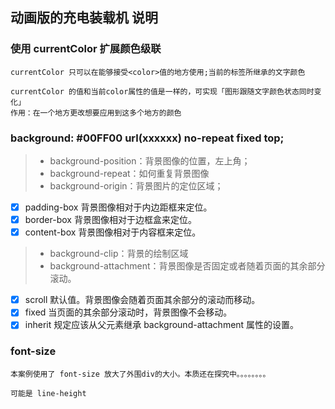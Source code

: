 ## 动画版的充电装载机 说明

### 使用 currentColor 扩展颜色级联
    currentColor 只可以在能够接受<color>值的地方使用;当前的标签所继承的文字颜色

    currentColor 的值和当前color属性的值是一样的，可实现「图形跟随文字颜色状态同时变化」
    作用：在一个地方更改想要应用到这多个地方的颜色

### background: #00FF00 url(xxxxxx) no-repeat fixed top;
> * background-position：背景图像的位置，左上角；
> * background-repeat：如何重复背景图像
> * background-origin：背景图片的定位区域；
- [x] padding-box	  背景图像相对于内边距框来定位。
- [x] border-box	  背景图像相对于边框盒来定位。
- [x] content-box	  背景图像相对于内容框来定位。
> * background-clip：背景的绘制区域
> * background-attachment：背景图像是否固定或者随着页面的其余部分滚动。
- [x] scroll	  默认值。背景图像会随着页面其余部分的滚动而移动。
- [x] fixed	  当页面的其余部分滚动时，背景图像不会移动。
- [x] inherit	规定应该从父元素继承 background-attachment 属性的设置。

### font-size
    本案例使用了 font-size 放大了外围div的大小。本质还在探究中。。。。。。。。

    可能是 line-height
  

